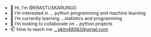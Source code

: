 - 👋 Hi, I’m @ERASTUSKARUNGO
- 👀 I’m interested in ... python programming and machine learning
- 🌱 I’m currently learning ...statistics and programming
- 💞️ I’m looking to collaborate on ...python projects
- 📫 How to reach me ...pkim48082@gmail.com

<!---
ERASTUSKARUNGO/ERASTUSKARUNGO is a ✨ special ✨ repository because its `README.md` (this file) appears on your GitHub profile.
You can click the Preview link to take a look at your changes.
--->
